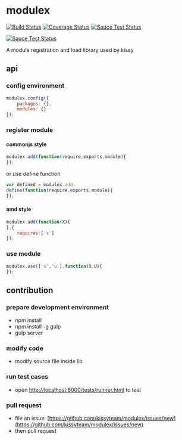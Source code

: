 # modulex

[![Build Status](https://secure.travis-ci.org/kissyteam/modulex.png?branch=master)](https://travis-ci.org/kissyteam/modulex)
[![Coverage Status](https://coveralls.io/repos/kissyteam/modulex/badge.png?branch=master)](https://coveralls.io/r/kissyteam/modulex?branch=master)
[![Sauce Test Status](https://saucelabs.com/buildstatus/yiminghe)](https://saucelabs.com/u/yiminghe)

[![Sauce Test Status](https://saucelabs.com/browser-matrix/yiminghe.svg)](https://saucelabs.com/u/yiminghe)

A module registration and load library used by kissy

## api

### config environment

```javascript
modulex.config({
    packages: {},
    modules: {}
});
```

### register module

#### commonjs style

```javascript
modulex.add(function(require,exports,module){
});
```

or use define function

``` javascript
var defined = modulex.add;
define(function(require,exports,module){
});
```

#### amd style

```javascript
modulex.add(function(X){
},{
    requires:['x']
});
```

### use module

```javascript
modulex.use(['x','u'],function(X,U){
});
```

## contribution

### prepare development environment

* npm install
* npm install -g gulp
* gulp server

### modify code

* modify source file inside lib

### run test cases

* open [http://localhost:8000/tests/runner.html](http://localhost:8000/tests/runner.html) to test

### pull request

* file an issue: [https://github.com/kissyteam/modulex/issues/new](https://github.com/kissyteam/modulex/issues/new)
* then pull request
